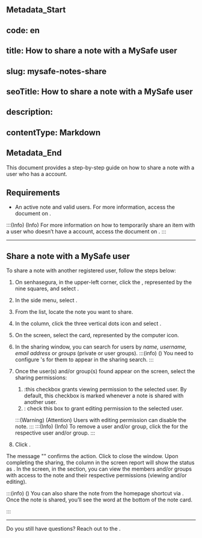 ## Metadata_Start 
## code: en
## title: How to share a note with a MySafe user 
## slug: mysafe-notes-share 
## seoTitle: How to share a note with a MySafe user 
## description:  
## contentType: Markdown 
## Metadata_End
This document provides a step-by-step guide on how to share a note with a user who has a  account. 

## Requirements

* An active note and valid users. For more information, access the document on .

:::(Info) (Info)
For more information on how to temporarily share an item with a user who doesn’t  have a  account, access the document on .
:::
***

## Share a note with a MySafe user
To share a note with another registered  user, follow the steps below:


1. On senhasegura, in the upper-left corner, click the , represented by the nine squares, and select .
2. In the side menu, select .
3. From the list, locate the note you want to share.
4. In the  column, click the three vertical dots icon and select .
5. On the  screen, select the  card, represented by the computer icon.
6. In the sharing window, you can search for users by *name, username, email address* or *groups* (private or user groups).
    :::(info) ()
    You need to configure 's  for them to appear in the sharing search.
    :::
7. Once the user(s) and/or group(s) found appear on the  screen, select the sharing permissions:   
    1. :this checkbox grants viewing permission to the selected user. By default, this checkbox is marked whenever a note is shared with another user.
    2. : check this box to grant editing permission to the selected user.

   
    :::(Warning) (Attention)
    Users with editing permission can disable the note.
    :::
    :::(Info) (Info)
    To remove a user and/or group, click the  for the respective user and/or group.
    :::
        
8. Click .

The message "" confirms the action. Click  to close the window.
Upon completing the sharing, the  column in the  screen report will show the status as .
In the  screen, in the  section, you can view the members and/or groups with access to the note and their respective permissions (viewing and/or editing).

:::(info) ()
You can also share the note from the  homepage shortcut via .
Once the note is shared, you’ll  see the word  at the bottom of the note card.

:::
***


Do you still have questions? Reach out to the .